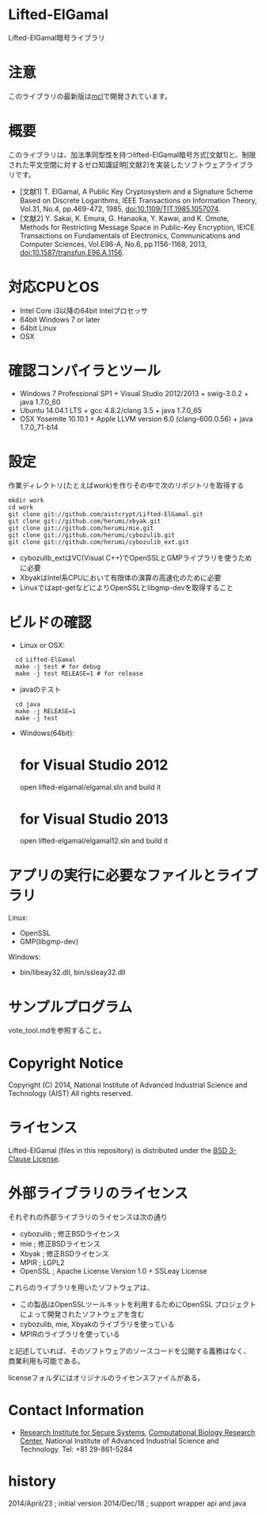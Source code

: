 
# **Lifted-ElGamal**

Lifted-ElGamal暗号ライブラリ

# 注意

このライブラリの最新版は[mcl](https://github.com/herumi/mcl/)で開発されています。

# 概要

このライブラリは、加法準同型性を持つlifted-ElGamal暗号方式[文献1]と、制限された平文空間に対するゼロ知識証明[文献2]を実装したソフトウェアライブラリです。

* [文献1] T. ElGamal, A Public Key Cryptosystem and a Signature Scheme Based on Discrete Logarithms, IEEE Transactions on Information Theory, Vol.31, No.4, pp.469-472, 1985, [doi:10.1109/TIT.1985.1057074](http://dx.doi.org/10.1109/TIT.1985.1057074).
* [文献2] Y. Sakai, K. Emura, G. Hanaoka, Y. Kawai, and K. Omote, Methods for Restricting Message Space in Public-Key Encryption, IEICE Transactions on Fundamentals of Electronics, Communications and Computer Sciences, Vol.E96-A, No.6, pp.1156-1168, 2013, [doi:10.1587/transfun.E96.A.1156](http://dx.doi.org/10.1587/transfun.E96.A.1156).

# 対応CPUとOS

* Intel Core i3以降の64bit Intelプロセッサ
* 64bit Windows 7 or later
* 64bit Linux
* OSX

# 確認コンパイラとツール

* Windows 7 Professional SP1 + Visual Studio 2012/2013 + swig-3.0.2 + java 1.7.0_60
* Ubuntu 14.04.1 LTS + gcc 4.8.2/clang 3.5 + java 1.7.0_65
* OSX Yosemite 10.10.1 + Apple LLVM version 6.0 (clang-600.0.56) + java 1.7.0_71-b14

# 設定

作業ディレクトリ(たとえばwork)を作りその中で次のリポジトリを取得する

    mkdir work
    cd work
    git clone git://github.com/aistcrypt/Lifted-ElGamal.git
    git clone git://github.com/herumi/xbyak.git
    git clone git://github.com/herumi/mie.git
    git clone git://github.com/herumi/cybozulib.git
    git clone git://github.com/herumi/cybozulib_ext.git

* cybozulib_extはVC(Visual C++)でOpenSSLとGMPライブラリを使うために必要
* XbyakはIntel系CPUにおいて有限体の演算の高速化のために必要
* Linuxではapt-getなどによりOpenSSLとlibgmp-devを取得すること

# ビルドの確認

* Linux or OSX:
```
  cd Lifted-ElGamal
  make -j test # for debug
  make -j test RELEASE=1 # for release
```
* javaのテスト
```
  cd java
  make -j RELEASE=1
  make -j test
```
* Windows(64bit):

    # for Visual Studio 2012
    open lifted-elgamal/elgamal.sln and build it
    # for Visual Studio 2013
    open lifted-elgamal/elgamal12.sln and build it

# アプリの実行に必要なファイルとライブラリ

Linux:

* OpenSSL
* GMP(libgmp-dev)

Windows:

* bin/libeay32.dll, bin/ssleay32.dll

# サンプルプログラム

vote_tool.mdを参照すること。

# Copyright Notice

Copyright (C) 2014, National Institute of Advanced Industrial Science and Technology (AIST)
All rights reserved.

# ライセンス

Lifted-ElGamal (files in this repository) is distributed under the [BSD 3-Clause License](http://opensource.org/licenses/BSD-3-Clause "The BSD 3-Clause License").

# 外部ライブラリのライセンス

それぞれの外部ライブラリのライセンスは次の通り

* cybozulib ; 修正BSDライセンス
* mie       ; 修正BSDライセンス
* Xbyak     ; 修正BSDライセンス
* MPIR      ; LGPL2
* OpenSSL   ; Apache License Version 1.0 + SSLeay License

これらのライブラリを用いたソフトウェアは、

* この製品はOpenSSLツールキットを利用するためにOpenSSL
プロジェクトによって開発されたソフトウェアを含む
* cybozulib, mie, Xbyakのライブラリを使っている
* MPIRのライブラリを使っている

と記述していれば、そのソフトウェアのソースコードを公開する義務はなく、
商業利用も可能である。

licenseフォルダにはオリジナルのライセンスファイルがある。

# Contact Information

* [Research Institute for Secure Systems](https://www.risec.aist.go.jp/index-en.html "RISEC"), [Computational Biology Research Center](http://www.cbrc.jp/index.html "CBRC"), National Institute of Advanced Industrial Science and Technology. Tel: +81 29-861-5284

# history

2014/April/23 ; initial version
2014/Dec/18 ; support wrapper api and java
